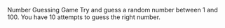 Number Guessing Game
Try and guess a random number between 1 and 100. You have 10 attempts to guess the right number.
